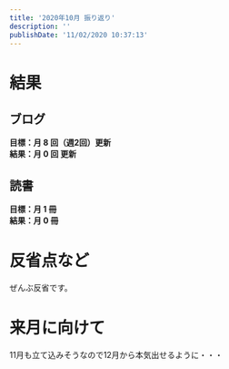 ```yaml
---
title: '2020年10月 振り返り'
description: ''
publishDate: '11/02/2020 10:37:13'
---
```


<h1>結果</h1>

<h2>ブログ</h2>

<p><strong>目標：月 8 回（週2回）更新</strong><br />
<strong>結果：月 0 回 更新</strong></p>

<h2>読書</h2>

<p><strong>目標：月 1 冊</strong><br />
<strong>結果：月 0 冊</strong></p>

<h1>反省点など</h1>

<p>ぜんぶ反省です。</p>

<h1>来月に向けて</h1>

<p>11月も立て込みそうなので12月から本気出せるように・・・</p>
